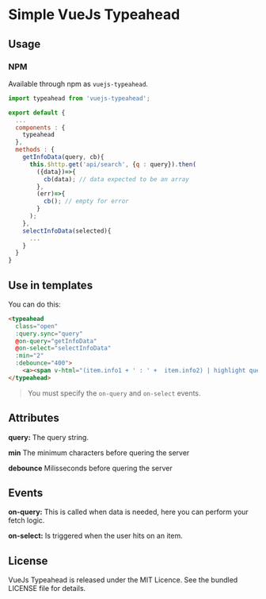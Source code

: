 # Simple VueJs Typeahead

## Usage

### NPM
Available through npm as `vuejs-typeahead`.
```js
import typeahead from 'vuejs-typeahead';

export default {
  ...
  components : {
    typeahead
  },
  methods : {
    getInfoData(query, cb){
      this.$http.get('api/search', {q : query}).then(
        ({data})=>{
          cb(data); // data expected to be an array
        },
        (err)=>{
          cb(); // empty for error
        }
      );
    },
    selectInfoData(selected){
      ...
    }
  }
}
```

## Use in templates
You can do this:
```html
<typeahead
  class="open"
  :query.sync="query"
  @on-query="getInfoData"
  @on-select="selectInfoData"
  :min="2"
  :debounce="400">
    <a><span v-html="(item.info1 + ' : ' +  item.info2) | highlight query"></span></a>
</typeahead>
```
> You must specify the `on-query` and `on-select` events.

## Attributes

**query:** The query string.

**min** The minimum characters before quering the server

**debounce** Milisseconds before quering the server

## Events

**on-query:** This is called when data is needed, here you can perform your fetch logic.

**on-select:** Is triggered when the user hits on an item.

## License
VueJs Typeahead is released under the MIT Licence. See the bundled LICENSE file for details.
